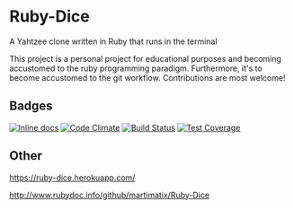# Ruby-Dice
A Yahtzee clone written in Ruby that runs in the terminal

This project is a personal project for educational purposes and becoming accustomed to the ruby programming paradigm. Furthermore, it's to become accustomed to the git workflow. Contributions are most welcome!
## Badges
[![Inline docs](http://inch-ci.org/github/martimatix/Ruby-Dice.svg?branch=master)](http://inch-ci.org/github/martimatix/Ruby-Dice)
[![Code Climate](https://codeclimate.com/github/martimatix/Ruby-Dice/badges/gpa.svg)](https://codeclimate.com/github/martimatix/Ruby-Dice)
[![Build Status](https://travis-ci.org/martimatix/Ruby-Dice.svg)](https://travis-ci.org/martimatix/Ruby-Dice)
[![Test Coverage](https://codeclimate.com/github/martimatix/Ruby-Dice/badges/coverage.svg)](https://codeclimate.com/github/martimatix/Ruby-Dice)
## Other
https://ruby-dice.herokuapp.com/

http://www.rubydoc.info/github/martimatix/Ruby-Dice
